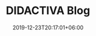 ---
title       : "DIDACTIVA Blog"
page_title  : "DIDACTIVA"
date        : 2019-12-23T20:17:01+06:00
description : "Blog Beschreibung"
---